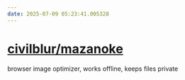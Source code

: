 ```yaml
---
date: 2025-07-09 05:23:41.005328
---
```


# [civilblur/mazanoke](https://github.com/civilblur/mazanoke)

browser image optimizer, works offline, keeps files private
